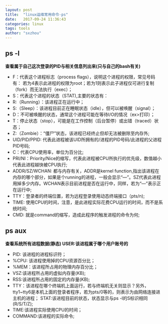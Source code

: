 ```yaml
---
layout: post
title:  "linux运维常用命令-ps"
date:   2017-09-24 11:36:43
categories: linux
tags: tools
author: "sxzhou"
---
```


## ps -l
 **查看属于自己这次登录的PID与相关信息列出来(只与自己的bash有关)**
* F：代表这个进程标志（process flags），说明这个进程的权限，常见号码有：  若为4表示此进程的权限为root；若为1则表示此子进程仅可进行复制（fork）而无法执行（exec）；
* S：代表这个进程的状态（STAT),主要的状态有：
* R:（Running）：该进程正在运行中；
* S:（Sleep）：该进程目前正在睡眠状态（idle），但可以被唤醒（signal）；
* D：不可被唤醒的状态，通常这个进程可能在等待I/O的情况（ex>打印）；
* T：停止状态（stop），可能是在工作控制（后台暂停）或出错（traced）状态；
* Z:（Zombie）：“僵尸”状态，该进程已经终止但却无法被删除至内存外;
* UID/PID/PPID: 代表此进程被该UID所拥有的/进程的PID号码/此进程的父进程PID号码;
* C：代表CPU使用率，单位为百分比;
* PRI/NI：Priority/Nice的缩写，代表此进程被CPU所执行的优先级，数值越小代表此进程越快被CPU执行;
* ADDR/SZ/WCHAN: 都与内存有关，ADDR是kernel function,指出该进程在内存的哪个部分，如果是个running的进程，一般会显示“—”。SZ代表此进程用掉多少内存。WCHAN表示目前进程是否在运行中，同样，若为“—”表示正在运行中;
* TTY：登录者的终端位置，若为远程登录使用动态终端接口（pts/n);
* TIME: 使用CPU的时间，注意，是此进程实际花费CPU运行的时间，而不是系统时间;
* CMD: 就是command的缩写，造成此程序的触发进程的命令为何;

## ps aux
**查看系统所有进程数据(静态) USER:该进程属于哪个用户账号的**
* PID: 该进程的进程标识符；
* %CPU: 该进程使用掉的CPU资源百分比；
* %MEM：该进程所占用的物理内存百分比；
* VSZ:该进程所占用的虚拟内存量(KB);
* RSS:该进程所占用的固定的内存量(KB);
* TTY：该进程在哪个终端机上面运行，若与终端机无关则显示？另外，tty1~tty6是本机上面的登录者程序，若为pts/0等的，则表示为由网络连接进主机的进程； STAT:该进程目前的状态，状态显示与ps -l的S标识相同(R/S/T/Z);
* TIME:该进程实际使用CPU的时间；
* COMMAND:该进程的实际命令;

